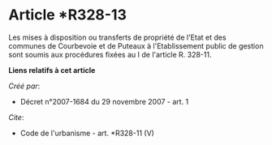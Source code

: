 # Article *R328-13

Les mises à disposition ou transferts de propriété de l'Etat et des communes de Courbevoie et de Puteaux à l'Etablissement
public de gestion sont soumis aux procédures fixées au I de l'article R. 328-11.

**Liens relatifs à cet article**

_Créé par_:

  - Décret n°2007-1684 du 29 novembre 2007 - art. 1

_Cite_:

  - Code de l'urbanisme - art. *R328-11 (V)
